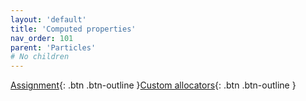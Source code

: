 ```yaml
---
layout: 'default'
title: 'Computed properties'
nav_order: 101
parent: 'Particles'
# No children
---
```



[Assignment](particles/assignment.md){: .btn .btn-outline }[Custom allocators](particles/custom-allocators.md){: .btn .btn-outline }